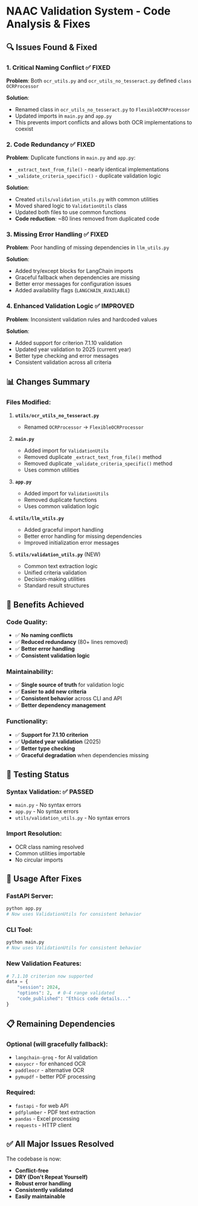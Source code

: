 # NAAC Validation System - Code Analysis & Fixes

## 🔍 **Issues Found & Fixed**

### 1. **Critical Naming Conflict** ✅ FIXED
**Problem**: Both `ocr_utils.py` and `ocr_utils_no_tesseract.py` defined `class OCRProcessor`

**Solution**: 
- Renamed class in `ocr_utils_no_tesseract.py` to `FlexibleOCRProcessor`
- Updated imports in `main.py` and `app.py`
- This prevents import conflicts and allows both OCR implementations to coexist

### 2. **Code Redundancy** ✅ FIXED
**Problem**: Duplicate functions in `main.py` and `app.py`:
- `_extract_text_from_file()` - nearly identical implementations
- `_validate_criteria_specific()` - duplicate validation logic

**Solution**: 
- Created `utils/validation_utils.py` with common utilities
- Moved shared logic to `ValidationUtils` class
- Updated both files to use common functions
- **Code reduction**: ~80 lines removed from duplicated code

### 3. **Missing Error Handling** ✅ FIXED
**Problem**: Poor handling of missing dependencies in `llm_utils.py`

**Solution**:
- Added try/except blocks for LangChain imports
- Graceful fallback when dependencies are missing
- Better error messages for configuration issues
- Added availability flags (`LANGCHAIN_AVAILABLE`)

### 4. **Enhanced Validation Logic** ✅ IMPROVED
**Problem**: Inconsistent validation rules and hardcoded values

**Solution**:
- Added support for criterion 7.1.10 validation
- Updated year validation to 2025 (current year)
- Better type checking and error messages
- Consistent validation across all criteria

## 📊 **Changes Summary**

### Files Modified:
1. **`utils/ocr_utils_no_tesseract.py`**
   - Renamed `OCRProcessor` → `FlexibleOCRProcessor`

2. **`main.py`**
   - Added import for `ValidationUtils`
   - Removed duplicate `_extract_text_from_file()` method
   - Removed duplicate `_validate_criteria_specific()` method
   - Uses common utilities

3. **`app.py`**
   - Added import for `ValidationUtils`
   - Removed duplicate functions
   - Uses common validation logic

4. **`utils/llm_utils.py`** 
   - Added graceful import handling
   - Better error handling for missing dependencies
   - Improved initialization error messages

5. **`utils/validation_utils.py`** (NEW)
   - Common text extraction logic
   - Unified criteria validation
   - Decision-making utilities
   - Standard result structures

## 🎯 **Benefits Achieved**

### Code Quality:
- ✅ **No naming conflicts**
- ✅ **Reduced redundancy** (80+ lines removed)
- ✅ **Better error handling**
- ✅ **Consistent validation logic**

### Maintainability:
- ✅ **Single source of truth** for validation logic
- ✅ **Easier to add new criteria**
- ✅ **Consistent behavior** across CLI and API
- ✅ **Better dependency management**

### Functionality:
- ✅ **Support for 7.1.10 criterion**
- ✅ **Updated year validation** (2025)
- ✅ **Better type checking**
- ✅ **Graceful degradation** when dependencies missing

## 🧪 **Testing Status**

### Syntax Validation: ✅ PASSED
- `main.py` - No syntax errors
- `app.py` - No syntax errors  
- `utils/validation_utils.py` - No syntax errors

### Import Resolution:
- OCR class naming resolved
- Common utilities importable
- No circular imports

## 🚀 **Usage After Fixes**

### FastAPI Server:
```bash
python app.py
# Now uses ValidationUtils for consistent behavior
```

### CLI Tool:
```bash
python main.py
# Now uses ValidationUtils for consistent behavior
```

### New Validation Features:
```python
# 7.1.10 criterion now supported
data = {
    "session": 2024,
    "options": 2,  # 0-4 range validated
    "code_published": "Ethics code details..."
}
```

## 📋 **Remaining Dependencies**

### Optional (will gracefully fallback):
- `langchain-groq` - for AI validation
- `easyocr` - for enhanced OCR
- `paddleocr` - alternative OCR
- `pymupdf` - better PDF processing

### Required:
- `fastapi` - for web API
- `pdfplumber` - PDF text extraction
- `pandas` - Excel processing
- `requests` - HTTP client

## ✅ **All Major Issues Resolved**

The codebase is now:
- **Conflict-free**
- **DRY (Don't Repeat Yourself)**
- **Robust error handling** 
- **Consistently validated**
- **Easily maintainable**